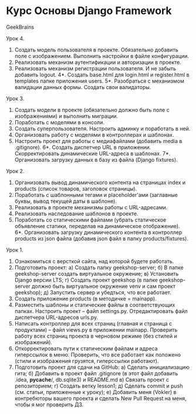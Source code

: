 # Курс Основы Django Framework
GeekBrains

Урок 4.
1. Создать модель пользователя в проекте. Обязательно добавить поле с изображением. Выполнить настройки в файле конфигурации.
2. Реализовать механизм аутентификации и авторизации в проекте.
3. Реализовать механизм регистрации пользователя. И не забыть добавить logout.
4*. Создать base.html для login.html и register.html в templates папке приложения users.
5*. Разобраться с механизмом валидации данных формы. Создать свои валидаторы.

Урок 3.
1. Создать модели в проекте (обязательно должно быть поле с изображениями) и выполнить миграции.
2. Поработать с моделями в консоли.
3. Создать суперпользователя. Настроить админку и поработать в ней.
4. Организовать работу с моделями в контроллерах и шаблонах.
5. Настроить проект для работы с медиафайлами (добавить media в .gitignore).
6*. Создать диспетчер URL в приложении. Скорректировать динамические URL-адреса в шаблонах.
7*. Организовать загрузку данных в базу из файла (Django fixtures).

Урок 2.
1. Организовать вывод динамического контента на страницах index и products (список товаров, заголовок страницы).
2. Поработать с шаблонными тегами и placeholder'ами (заглавные буквы, вывод текущей даты в шаблоне).
3. Реализовать в проекте механизмы работы c URL-адресами.
4. Реализовать наследование шаблонов в проекте.
5. Поработать со статическими файлами (убрать статическое объявление статики, переделав на динамическое отображение).  
6*. Организовать загрузку динамического контента в контроллер products из json файла (добавив json файл в папку products/fixtures).
   
Урок 1.
1. Ознакомиться с версткой сайта, над которой будете работать.
2. Подготовить проект:
    a) Создать папку geekshop-server;
    б) В папке geekshop-server создать виртуальное окружение;
    в) Установить Django версии LTS;
    г) Создать проект geekshop (в папке geekshop-server должно быть виртуальное окружение venv и сам проект geekshop);
    д) Запустить сервер и убедться, что все работает.
3. Создать приложение products (в методичке = mainapp).
4. Разместить шаблоны и статические файлы в соответствующих папках. Настроить проект – файл settings.py. Отредактировать файл диспетчера URL-адресов urls.py.
5. Написать контроллер для всех страниц (главная и страница с продуктами) – файл views.py в приложении mainapp. Проверить работу всех страниц проекта в черновом режиме (без стилей и изображений).
6. Откорректировать пути к статическим файлам и адреса гиперссылок в меню. Проверить, что все работает как положено (стили и изображения грузятся, гиперссылки работают).
7. Подготовить проект для сдачи на GitHub:
    a) Сделать инициализацию гита;
    б) Добавить в проект файл .gitignore (в этот файл добавить .idea, __pycache__/, db.sqlite3) и README.md
    в) Связать проект с репозиторием;
    г) Создать ветку lesson1;
    д) Сделать commit и push (см. статьи, приложенные к уроку);
    е) Добавить меня (Vokler) в контребюторы вашего проекта и сделать New Pull Request на меня, чтобы я мог проверить ДЗ.
